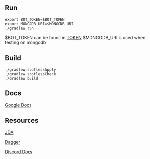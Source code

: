  ## Run
```
export BOT_TOKEN=$BOT_TOKEN
export MONGODB_URI=$MONGODB_URI
./gradlew run
```
$BOT_TOKEN can be found in [TOKEN](https://discord.com/developers/applications/)
$MONGODB_URI is used when testing on mongodb
## Build

```
./gradlew spotlessApply
./gradlew spotlessCheck
./gradlew build
```
## Docs

[Google Docs](https://drive.google.com/drive/folders/1Sb4mv6rfyATztPkXO2RDzcPIX0hZvpP9)

## Resources

[JDA](https://github.com/DV8FromTheWorld/JDA)

[Dagger](https://dagger.dev/tutorial)

[Discord Docs](https://discord.com/developers/docs/intro)

